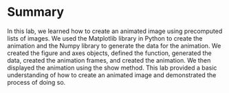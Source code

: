 # Summary

In this lab, we learned how to create an animated image using precomputed lists of images. We used the Matplotlib library in Python to create the animation and the Numpy library to generate the data for the animation. We created the figure and axes objects, defined the function, generated the data, created the animation frames, and created the animation. We then displayed the animation using the show method. This lab provided a basic understanding of how to create an animated image and demonstrated the process of doing so.
